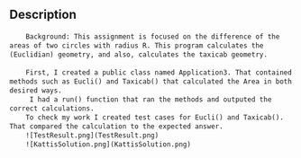 ## Description
        Background: This assignment is focused on the difference of the areas of two circles with radius R. This program calculates the (Euclidian) geometry, and also, calculates the taxicab geometry.

        First, I created a public class named Application3. That contained methods such as Eucli() and Taxicab() that calculated the Area in both desired ways.
         I had a run() function that ran the methods and outputed the correct calculations.
        To check my work I created test cases for Eucli() and Taxicab(). That compared the calculation to the expected answer.  
        ![TestResult.png](TestResult.png)
        ![KattisSolution.png](KattisSolution.png)
        

